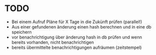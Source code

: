 # TODO
- Bei einem Aufruf Pläne für X Tage in die Zukünft prüfen (parallel!)
- Aus einer gefundenen änderung einen hash berechnen und in eine db speichern
- vor benachrichtigung über änderung hash in db prüfen und wenn bereits vorhanden, nicht benachrichtigen
- bereits übermittelte benachrichtigungen aufräumen (zeitstempel)